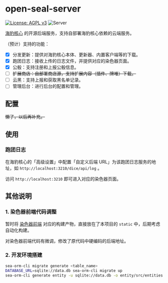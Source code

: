 # open-seal-server

[![License: AGPL v3](https://img.shields.io/badge/License-AGPL%20v3-blue.svg)](https://www.gnu.org/licenses/agpl-3.0)
![Server](https://img.shields.io/badge/SealDice-Server-blue)

[海豹核心](https://github.com/sealdice/sealdice-core) 的开源后端服务，支持自部署海豹核心依赖的云端服务。

（预计）支持的功能：

- [x] 分发更新：提供对海豹核心本体、更新器、内置客户端等的下载。
- [x] 跑团日志：接收上传的日志文件，并提供对应的染色器页面。
- [x] 公骰：支持注册和上报公骰信息。
- [ ] ~~扩展商店：自部署商店源，支持扩展内容（插件、牌堆）下载。~~
- [ ] 云黑：支持上报和获取黑名单记录。
- [ ] 管理后台：进行后台的配置和管理。

## 配置

~~懒了，以后再补充。~~

## 使用

### 跑团日志

在海豹核心的「高级设置」中配置「自定义后端 URL」为该跑团日志服务的地址，如 `http://localhost:3210/dice/api/log` 。

访问 `http://localhost:3210` 即可进入对应的染色器页面。

## 其他说明

### 1. 染色器前端代码调整

暂时将 [染色器前端](https://github.com/sealdice/story-painter) 对应的构建产物，直接放在了本项目的 `static` 中，后期考虑自动化构建。

对染色器前端代码有微调，修改了原代码中硬编码的后端地址。

### 2. 开发环境搭建

```bash
sea-orm-cli migrate generate <table_name>
DATABASE_URL=sqlite://data.db sea-orm-cli migrate up
sea-orm-cli generate entity -u sqlite://data.db -o entity/src/entities --date-time-crate chrono --with-serde both
```